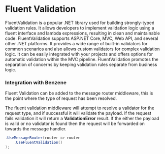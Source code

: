 # Fluent Validation
FluentValidation is a popular .NET library used for building strongly-typed validation rules. It allows developers to implement validation logic using a fluent interface and lambda expressions, resulting in clean and maintainable code. FluentValidation supports ASP.NET Core, MVC, Web API, and several other .NET platforms. It provides a wide range of built-in validators for common scenarios and also allows custom validators for complex validation logic. It can be easily integrated with your projects and offers options for automatic validation within the MVC pipeline. FluentValidation promotes the separation of concerns by keeping validation rules separate from business logic.

### Integration with Benzene
Fluent Validation can be added to the message router middleware, this is the point where the type of request has been resolved.

The fluent validation middleware will attempt to resolve a validator for the request type, and if successful it will validate the payload. If the request fails validation it will return a **ValidationError** result. If the either the payload is valid or no validator is found then the request will be forwarded on towards the message handler.


```csharp
.UseMessageRouter(router => router
    .UseFluentValidation()
);
```